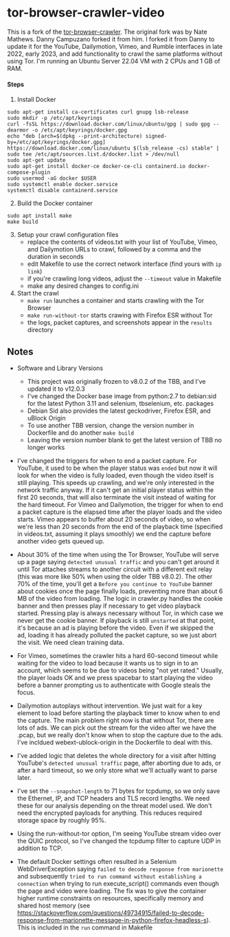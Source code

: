tor-browser-crawler-video
===============

This is a fork of the [tor-browser-crawler](https://github.com/webfp/tor-browser-crawler).
The original fork was by Nate Mathews. Danny Campuzano forked it from him. I forked it from Danny to update it for the YouTube, Dailymotion, Vimeo, and Rumble interfaces in late 2022, early 2023, and add functionality to crawl the same platforms without using Tor. I'm running an Ubuntu Server 22.04 VM with 2 CPUs and 1 GB of RAM.

#### Steps
1. Install Docker
```
sudo apt-get install ca-certificates curl gnupg lsb-release
sudo mkdir -p /etc/apt/keyrings
curl -fsSL https://download.docker.com/linux/ubuntu/gpg | sudo gpg --dearmor -o /etc/apt/keyrings/docker.gpg
echo "deb [arch=$(dpkg --print-architecture) signed-by=/etc/apt/keyrings/docker.gpg] https://download.docker.com/linux/ubuntu $(lsb_release -cs) stable" | sudo tee /etc/apt/sources.list.d/docker.list > /dev/null
sudo apt-get update
sudo apt-get install docker-ce docker-ce-cli containerd.io docker-compose-plugin
sudo usermod -aG docker $USER
sudo systemctl enable docker.service
systemctl disable containerd.service
```

2. Build the Docker container
```
sudo apt install make
make build
```
3. Setup your crawl configuration files
    * replace the contents of videos.txt with your list of YouTube, Vimeo, and Dailymotion URLs to crawl, followed by a comma and the duration in seconds
    * edit Makefile to use the correct network interface (find yours with `ip link`)
    * if you're crawling long videos, adjust the `--timeout` value in Makefile
    * make any desired changes to config.ini
4. Start the crawl
    * `make run` launches a container and starts crawling with the Tor Browser
    * `make run-without-tor` starts crawing with Firefox ESR without Tor
    * the logs, packet captures, and screenshots appear in the `results` directory

## Notes
* Software and Library Versions
    * This project was originally frozen to v8.0.2 of the TBB, and I've updated it to v12.0.3
    * I've changed the Docker base image from python:2.7 to debian:sid for the latest Python 3.11 and selenium, tbselenium, etc. packages
    * Debian Sid also provides the latest geckodriver, Firefox ESR, and uBlock Origin
    * To use another TBB version, change the version number in Dockerfile and do another `make build`
    * Leaving the version number blank to get the latest version of TBB no longer works

* I've changed the triggers for when to end a packet capture. For YouTube, it used to be when the player status was `ended` but now it will look for when the video is fully loaded, even though the video itself is still playing. This speeds up crawling, and we're only interested in the network traffic anyway. If it can't get an initial player status within the first 20 seconds, that will also terminate the visit instead of waiting for the hard timeout. For Vimeo and Dailymotion, the trigger for when to end a packet capture is the elapsed time after the player loads and the video starts. Vimeo appears to buffer about 20 seconds of video, so when we're less than 20 seconds from the end of the playback time (specified in videos.txt, assuming it plays smoothly) we end the capture before another video gets queued up.

* About 30% of the time when using the Tor Browser, YouTube will serve up a page saying `detected unusual traffic` and you can't get around it until Tor attaches streams to another 
circuit with a different exit relay (this was more like 50% when using the older TBB v8.0.2). The other 70% of the time, you'll get a `Before you continue to YouTube` banner about cookies once the page finally loads, preventing more than about 6 MB of the video from loading. The logic in crawler.py handles the cookie banner and then presses play if necessary to get video playback started. Pressing play is always necessary without Tor, in which case we never get the cookie banner. If playback is still `unstarted` at that point, it's because an ad is playing before the video. Even if we skipped the ad, loading it has already polluted the packet capture, so we just abort the visit. We need clean training data.

* For Vimeo, sometimes the crawler hits a hard 60-second timeout while waiting for the video to load because it wants us to sign in to an account, which seems to be due to videos being "not yet rated." Usually, the player loads OK and we press spacebar to start playing the video before a banner prompting us to authenticate with Google steals the focus.

* Dailymotion autoplays without intervention. We just wait for a key element to load before starting the playback timer to know when to end the capture. The main problem right now is that without Tor, there are lots of ads. We can pick out the stream for the video after we have the .pcap, but we really don't know when to stop the capture due to the ads. I've incldued webext-ublock-origin in the Dockerfile to deal with this.

* I've added logic that deletes the whole directory for a visit after hitting YouTube's `detected unusual traffic` page, after aborting due to ads, or after a hard timeout, so we only store what we'll actually want to parse later.

* I've set the `--snapshot-length` to 71 bytes for tcpdump, so we only save the Ethernet, IP, and TCP headers and TLS record lengths. We need these for our analysis depending on the threat model used. We don't need the encrypted payloads for anything. This reduces required storage space by roughly 95%.

* Using the run-without-tor option, I'm seeing YouTube stream video over the QUIC protocol, so I've changed the tcpdump filter to capture UDP in addition to TCP.

* The default Docker settings often resulted in a Selenium WebDriverException saying `failed to decode response from marionette` and subsequently `tried to run command without establishing a connection` when trying to run execute_script() commands even though the page and video were loading. The fix was to give the container higher runtime constraints on resources, specifically memory and shared host memory (see https://stackoverflow.com/questions/49734915/failed-to-decode-response-from-marionette-message-in-python-firefox-headless-s). This is included in the `run` command in Makefile
